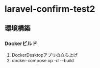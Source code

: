 # laravel-confirm-test2  

## 環境構築　　
### Dockerビルド  
1. DockerDesktopアプリの立ち上げ  
2. docker-compose up -d --build